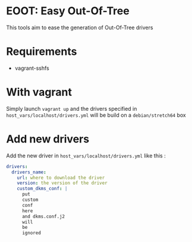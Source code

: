 # EOOT: Easy Out-Of-Tree
This tools aim to ease the generation of Out-Of-Tree drivers

# Requirements
* vagrant-sshfs

# With vagrant
Simply launch `vagrant up` and the drivers specified in
`host_vars/localhost/drivers.yml` will be build on a `debian/stretch64` box

# Add new drivers
Add the new driver in `host_vars/localhost/drivers.yml` like this :
```yaml
drivers:
  drivers_name:
    url: where to download the driver
    version: the version of the driver
    custom_dkms_conf: |
      put
      custom
      conf
      here
      and dkms.conf.j2
      will
      be
      ignored
```
